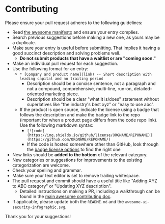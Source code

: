# Contributing

Please ensure your pull request adheres to the following guidelines:

* Read [the awesome manifesto](https://github.com/sindresorhus/awesome/blob/master/awesome.md) and ensure your entry complies.
* Search previous suggestions before making a new one, as yours may be a duplicate.
* Make sure your entry is useful before submitting. That implies it having a good succinct description and solving problems well. 
  * **Do not submit products that have a waitlist or are "coming soon."**
* Make an individual pull request for each suggestion.
* Use the following format for an entry: 
  * `* [Company and product name](link) -- Short description with leading capital and no trailing period`
    * Description should be a concise sentence, not a paragraph and not a compound, comprehensive, multi-line, run-on, detailed-oriented marketing piece.
    * Description should be a clear "what it is/does" statement without superlatives like "the industry's best xyz" or "easy to use abc".
  * If the product is open source, indicate the license using a badge that follows the description and make the badge link to the repo (important for when a product page differs from the code repo link). Use the following markdown syntax:
    * `[![code](https://img.shields.io/github/license/ORGNAME/REPONAME)](https://github.com/ORGNAME/REPONAME/)`
    * If the code is hosted somewhere other than GitHub, look through the [badge license options](https://shields.io/badges/git-hub-license) to find the right one
* New links should be **added to the bottom** of the relevant category.
* New categories or suggestions for improvements to the existing categorization are welcome.
* Check your spelling and grammar.
* Make sure your text editor is set to remove trailing whitespace.
* The pull request and commit should have a useful title like "Adding XYZ to ABC category" or "Updating XYZ description".
  * Detailed instructions on making a PR, including a walkthrough can be found in the [main awesome contributing doc](https://github.com/sindresorhus/awesome/blob/main/contributing.md).
* If applicable, please update both the `README.md` and the `awesome-ai-security-infographic.svg`.

Thank you for your suggestions!

